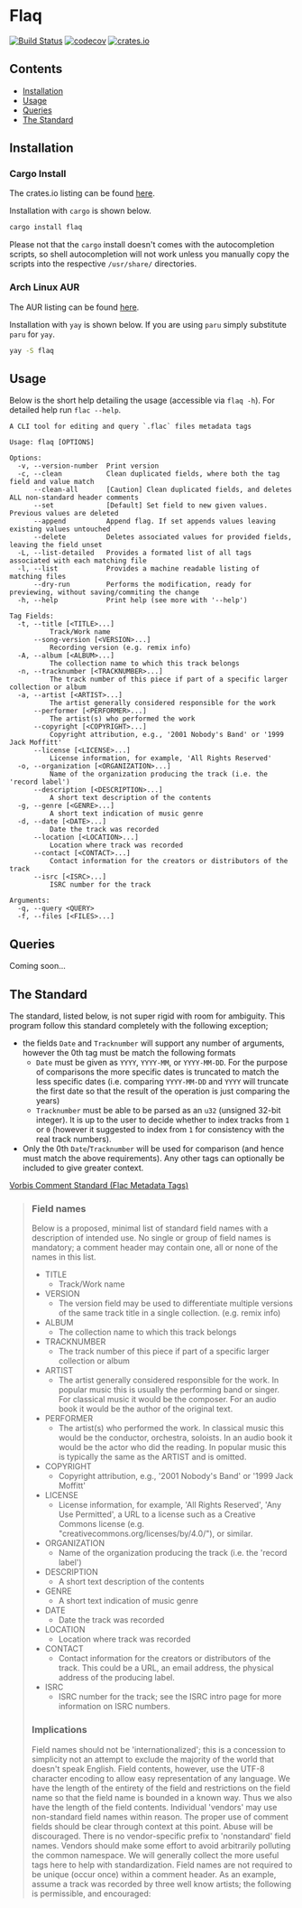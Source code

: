 # Flaq
[![Build Status](https://github.com/mozilla/grcov/actions/workflows/CICD.yml/badge.svg?branch=master)](https://github.com/jmsapt/flaq/actions/workflows/CICD.yml)
[![codecov](https://codecov.io/gh/mozilla/grcov/branch/master/graph/badge.svg)](https://codecov.io/gh/jmsapt/flaq)
[![crates.io](https://img.shields.io/crates/v/grcov.svg)](https://crates.io/crates/flaq)

## Contents
- [Installation](#Installation)
- [Usage](#Usage)
- [Queries](#Queries)
- [The Standard](#The-Standard)


## Installation
### Cargo Install
The crates.io listing can be found [here](https://crates.io/crates/flaq).

Installation with `cargo` is shown below. 
```bash
cargo install flaq
```


Please not that the `cargo` install doesn't comes with the autocompletion
scripts, so shell autocompletion will not work unless you manually copy the scripts into the respective `/usr/share/`
directories.

### Arch Linux AUR
The AUR listing can be found [here](https://aur.archlinux.org/packages/flaq).

Installation with `yay` is shown below. If you are using `paru` simply substitute `paru` for `yay`.
```bash
yay -S flaq
```


## Usage
Below is the short help detailing the usage (accessible via `flaq -h`). For detailed help run `flac --help`.
```
A CLI tool for editing and query `.flac` files metadata tags

Usage: flaq [OPTIONS]

Options:
  -v, --version-number  Print version
  -c, --clean           Clean duplicated fields, where both the tag field and value match
      --clean-all       [Caution] Clean duplicated fields, and deletes ALL non-standard header comments
      --set             [Default] Set field to new given values. Previous values are deleted
      --append          Append flag. If set appends values leaving existing values untouched
      --delete          Deletes associated values for provided fields, leaving the field unset
  -L, --list-detailed   Provides a formated list of all tags associated with each matching file
  -l, --list            Provides a machine readable listing of matching files
      --dry-run         Performs the modification, ready for previewing, without saving/commiting the change
  -h, --help            Print help (see more with '--help')

Tag Fields:
  -t, --title [<TITLE>...]
          Track/Work name
      --song-version [<VERSION>...]
          Recording version (e.g. remix info)
  -A, --album [<ALBUM>...]
          The collection name to which this track belongs
  -n, --tracknumber [<TRACKNUMBER>...]
          The track number of this piece if part of a specific larger collection or album
  -a, --artist [<ARTIST>...]
          The artist generally considered responsible for the work
      --performer [<PERFORMER>...]
          The artist(s) who performed the work
      --copyright [<COPYRIGHT>...]
          Copyright attribution, e.g., '2001 Nobody's Band' or '1999 Jack Moffitt'
      --license [<LICENSE>...]
          License information, for example, 'All Rights Reserved'
  -o, --organization [<ORGANIZATION>...]
          Name of the organization producing the track (i.e. the 'record label')
      --description [<DESCRIPTION>...]
          A short text description of the contents
  -g, --genre [<GENRE>...]
          A short text indication of music genre
  -d, --date [<DATE>...]
          Date the track was recorded
      --location [<LOCATION>...]
          Location where track was recorded
      --contact [<CONTACT>...]
          Contact information for the creators or distributors of the track
      --isrc [<ISRC>...]
          ISRC number for the track

Arguments:
  -q, --query <QUERY>
  -f, --files [<FILES>...]
```

## Queries
Coming soon...

## The Standard
The standard, listed below, is not super rigid with room for ambiguity. This program follow this standard
completely with the following exception;
- the fields `Date` and `Tracknumber` will support any number of arguments, however the 0th tag must be match the following 
formats
  - `Date` must be given as `YYYY`, `YYYY-MM`, or `YYYY-MM-DD`. For the purpose of comparisons the more specific dates is 
  truncated to match the less specific dates (i.e. comparing `YYYY-MM-DD` and `YYYY` will truncate the first date so that the
  result of the operation is just comparing the years)
  - `Tracknumber` must be able to be parsed as an `u32` (unsigned 32-bit integer). It is up to the user to decide whether to 
  index tracks from `1` or `0` (however it suggested to index from `1` for consistency with the real track numbers).
- Only the 0th `Date`/`Tracknumber` will be used for comparison (and hence must match the above requirements). Any other
tags can optionally be included to give greater context.


[Vorbis Comment Standard (Flac Metadata Tags)](https://www.xiph.org/vorbis/doc/v-comment.html)

> ### Field names
> 
> Below is a proposed, minimal list of standard field names with a description of intended use. No single or group of field names is mandatory; a comment header may contain one, all or none of the names in this list.
> 
> - TITLE
>   - Track/Work name
> - VERSION
>   - The version field may be used to differentiate multiple versions of the same track title in a single collection. (e.g. remix info)
> - ALBUM
>   - The collection name to which this track belongs
> - TRACKNUMBER
>   - The track number of this piece if part of a specific larger collection or album
> - ARTIST
>   - The artist generally considered responsible for the work. In popular music this is usually the performing band or singer. For classical music it would be the composer. For an audio book it would be the author of the original text.
> - PERFORMER
>   - The artist(s) who performed the work. In classical music this would be the conductor, orchestra, soloists. In an audio book it would be the actor who did the reading. In popular music this is typically the same as the ARTIST and is omitted.
> - COPYRIGHT
>   - Copyright attribution, e.g., '2001 Nobody's Band' or '1999 Jack Moffitt'
> - LICENSE
>   - License information, for example, 'All Rights Reserved', 'Any Use Permitted', a URL to a license such as a Creative Commons license (e.g. "creativecommons.org/licenses/by/4.0/"), or similar.
> - ORGANIZATION
>   - Name of the organization producing the track (i.e. the 'record label')
> - DESCRIPTION
>   - A short text description of the contents
> - GENRE
>   - A short text indication of music genre
> - DATE
>   - Date the track was recorded
> - LOCATION
>   - Location where track was recorded
> - CONTACT
>   - Contact information for the creators or distributors of the track. This could be a URL, an email address, the physical address of the producing label.
> - ISRC
>   - ISRC number for the track; see the ISRC intro page for more information on ISRC numbers.
> 
> ### Implications
> Field names should not be 'internationalized'; this is a concession to simplicity not an attempt to exclude the majority of the world that doesn't speak English. Field contents, however, use the UTF-8 character encoding to allow easy representation of any language.
> We have the length of the entirety of the field and restrictions on the field name so that the field name is bounded in a known way. Thus we also have the length of the field contents.
> Individual 'vendors' may use non-standard field names within reason. The proper use of comment fields should be clear through context at this point. Abuse will be discouraged.
> There is no vendor-specific prefix to 'nonstandard' field names. Vendors should make some effort to avoid arbitrarily polluting the common namespace. We will generally collect the more useful tags here to help with standardization.
> Field names are not required to be unique (occur once) within a comment header. As an example, assume a track was recorded by three well know artists; the following is permissible, and encouraged:

